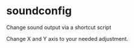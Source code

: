 # soundconfig
Change sound output via a shortcut script

Change X and Y axis to your needed adjustment.
